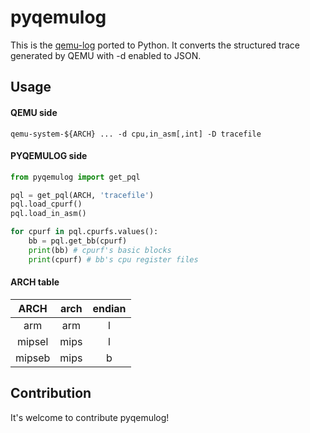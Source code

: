 # pyqemulog

This is the [qemu-log](https://github.com/organix/qemu-log) ported to Python.
It converts the structured trace generated by QEMU with -d enabled to JSON.

## Usage

#### QEMU side

```
qemu-system-${ARCH} ... -d cpu,in_asm[,int] -D tracefile
```

#### PYQEMULOG side

```python
from pyqemulog import get_pql

pql = get_pql(ARCH, 'tracefile')
pql.load_cpurf()
pql.load_in_asm()

for cpurf in pql.cpurfs.values():
    bb = pql.get_bb(cpurf)
    print(bb) # cpurf's basic blocks
    print(cpurf) # bb's cpu register files
```

#### ARCH table
|ARCH|arch|endian|
|:-:|:-:|:-:|
|arm|arm|l|
|mipsel|mips|l|
|mipseb|mips|b|

## Contribution

It's welcome to contribute pyqemulog!
